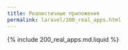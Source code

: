 ```yaml
---
title: Реалистичные приложения
permalink: laravel/200_real_apps.html
---
```


{% include 200_real_apps.md.liquid %}
